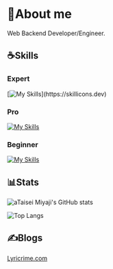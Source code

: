 # 🏀About me

Web Backend Developer/Engineer.

## ☕️Skills

### Expert

[![My Skills](https://skillicons.dev/icons?i=php,laravel,)](https://skillicons.dev)

### Pro

[![My Skills](https://skillicons.dev/icons?i=html,css,js,ts,nodejs,vue,nuxt,react,next,vite,git,gitlab,github,docker,mysql,prisma,ruby,rails,&perline=6)](https://skillicons.dev)

### Beginner

[![My Skills](https://skillicons.dev/icons?i=astro,tailwind,netlify,planetscale,prisma)](https://skillicons.dev)

## 📊Stats

![aTaisei Miyaji's GitHub stats](https://github-readme-stats.vercel.app/api?username=taiseimiyaji&show_icons=true&theme=transparent)

![Top Langs](https://github-readme-stats.vercel.app/api/top-langs/?username=taiseimiyaji&hide_progress=true&theme=transparent)

## ✍️Blogs

[Lyricrime.com](https://www.lyricrime.com/)
<!--
**taiseimiyaji/taiseimiyaji** is a ✨ _special_ ✨ repository because its `README.md` (this file) appears on your GitHub profile.

Here are some ideas to get you started:

- 🔭 I’m currently working on ...
- 🌱 I’m currently learning ...
- 👯 I’m looking to collaborate on ...
- 🤔 I’m looking for help with ...
- 💬 Ask me about ...
- 📫 How to reach me: ...
- 😄 Pronouns: ...
- ⚡ Fun fact: ...
-->
